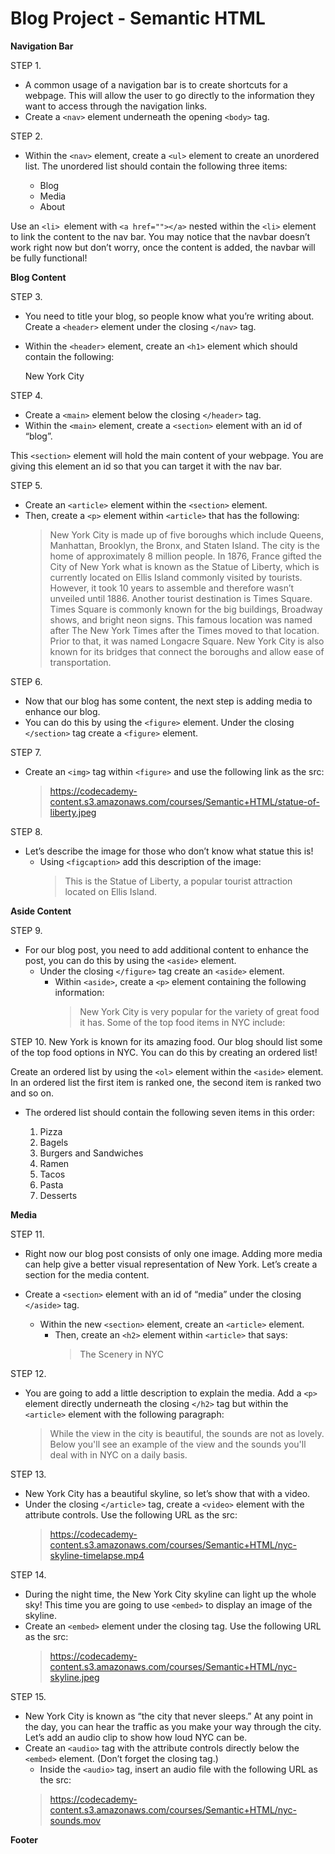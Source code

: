 # Blog Project - Semantic HTML

**Navigation Bar**

STEP 1.
* A common usage of a navigation bar is to create shortcuts for a webpage. This will allow the user to go directly to the information they want to access through the navigation links.
* Create a `<nav>` element underneath the opening `<body>` tag.

STEP 2. 
* Within the `<nav>` element, create a `<ul>` element to create an unordered list. The unordered list should contain the following three items:

    * Blog
    * Media
    * About

Use an `<li> `element with `<a href=""></a>` nested within the `<li>` element to link the content to the nav bar. You may notice that the navbar doesn’t work right now but don’t worry, once the content is added, the navbar will be fully functional!


**Blog Content**

STEP 3.
* You need to title your blog, so people know what you’re writing about. Create a `<header>` element under the closing `</nav>` tag.
* Within the `<header>` element, create an `<h1>` element which should contain the following:

    New York City
   
STEP 4.
* Create a `<main>` element below the closing `</header>` tag.
* Within the `<main>` element, create a `<section>` element with an id of “blog”.

This `<section>` element will hold the main content of your webpage. You are giving this element an id so that you can target it with the nav bar.

STEP 5.
* Create an `<article>` element within the `<section>` element.
* Then, create a `<p>` element within `<article>` that has the following:
    > New York City is made up of five boroughs which include Queens, Manhattan, Brooklyn, the Bronx, and Staten Island. The city is the home of approximately 8 million people. In 1876, France gifted the City of New York what is known as the Statue of Liberty, which is currently located on Ellis Island commonly visited by tourists. However, it took 10 years to assemble and therefore wasn’t unveiled until 1886. Another tourist destination is Times Square. Times Square is commonly known for the big buildings, Broadway shows, and bright neon signs. This famous location was named after The New York Times after the Times moved to that location. Prior to that, it was named Longacre Square. New York City is also known for its bridges that connect the boroughs and allow ease of transportation.

STEP 6.
* Now that our blog has some content, the next step is adding media to enhance our blog.
* You can do this by using the `<figure>` element. Under the closing `</section>` tag create a `<figure>` element.

STEP 7.
* Create an `<img>` tag within `<figure>` and use the following link as the src:
    > https://codecademy-content.s3.amazonaws.com/courses/Semantic+HTML/statue-of-liberty.jpeg

STEP 8.
* Let’s describe the image for those who don’t know what statue this is!
    * Using `<figcaption>` add this description of the image:
        >This is the Statue of Liberty, a popular tourist attraction located on Ellis Island.

**Aside Content**

STEP 9.
* For our blog post, you need to add additional content to enhance the post, you can do this by using the `<aside>` element.
    * Under the closing `</figure>` tag create an `<aside>` element.
        * Within `<aside>`, create a `<p>` element containing the following information:
            > New York City is very popular for the variety of great food it has. Some of the top food items in NYC include:

STEP 10.
New York is known for its amazing food. Our blog should list some of the top food options in NYC. You can do this by creating an ordered list!

Create an ordered list by using the `<ol>` element within the `<aside>` element. In an ordered list the first item is ranked one, the second item is ranked two and so on.

* The ordered list should contain the following seven items in this order:

    1. Pizza
    2. Bagels
    3. Burgers and Sandwiches
    4. Ramen
    5. Tacos
    6. Pasta
    7. Desserts

**Media**

STEP 11.
* Right now our blog post consists of only one image. Adding more media can help give a better visual representation of New York. Let’s create a section for the media content.

* Create a `<section>` element with an id of “media” under the closing `</aside>` tag.
    * Within the new `<section>` element, create an `<article>` element.
        * Then, create an `<h2>` element within `<article>` that says:
            >The Scenery in NYC

STEP 12.
* You are going to add a little description to explain the media. Add a `<p>` element directly underneath the closing `</h2>` tag but within the `<article>` element with the following paragraph:
    > While the view in the city is beautiful, the sounds are not as lovely. Below you'll see an example of the view and the sounds you'll deal with in NYC on a daily basis.
    
STEP 13.
* New York City has a beautiful skyline, so let’s show that with a video.
* Under the closing `</article>` tag, create a `<video>` element with the attribute controls. Use the following URL as the src:
    >https://codecademy-content.s3.amazonaws.com/courses/Semantic+HTML/nyc-skyline-timelapse.mp4

STEP 14.
* During the night time, the New York City skyline can light up the whole sky! This time you are going to use `<embed>` to display an image of the skyline.
* Create an `<embed>` element under the closing </video> tag. Use the following URL as the src:
    >https://codecademy-content.s3.amazonaws.com/courses/Semantic+HTML/nyc-skyline.jpeg

STEP 15.
* New York City is known as “the city that never sleeps.” At any point in the day, you can hear the traffic as you make your way through the city. Let’s add an audio clip to show how loud NYC can be.
* Create an `<audio>` tag with the attribute controls directly below the `<embed>` element. (Don’t forget the closing tag.)
    * Inside the `<audio>` tag, insert an audio file with the following URL as the src:
    >https://codecademy-content.s3.amazonaws.com/courses/Semantic+HTML/nyc-sounds.mov

**Footer**